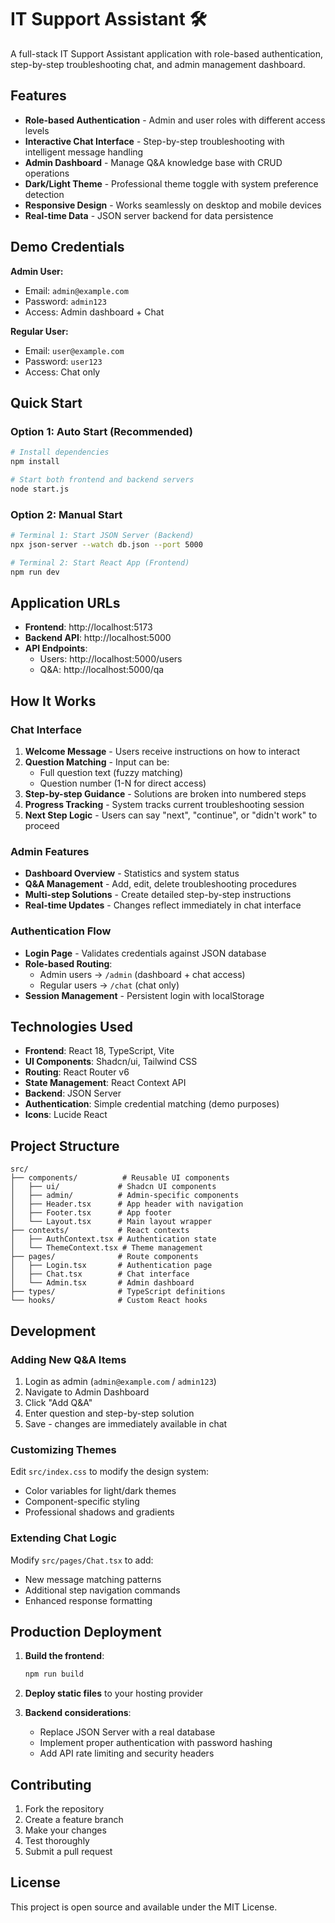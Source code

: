 # IT Support Assistant 🛠️

A full-stack IT Support Assistant application with role-based authentication, step-by-step troubleshooting chat, and admin management dashboard.

## Features

- **Role-based Authentication** - Admin and user roles with different access levels
- **Interactive Chat Interface** - Step-by-step troubleshooting with intelligent message handling
- **Admin Dashboard** - Manage Q&A knowledge base with CRUD operations
- **Dark/Light Theme** - Professional theme toggle with system preference detection
- **Responsive Design** - Works seamlessly on desktop and mobile devices
- **Real-time Data** - JSON server backend for data persistence

## Demo Credentials

**Admin User:**
- Email: `admin@example.com`
- Password: `admin123`
- Access: Admin dashboard + Chat

**Regular User:**
- Email: `user@example.com`  
- Password: `user123`
- Access: Chat only

## Quick Start

### Option 1: Auto Start (Recommended)
```bash
# Install dependencies
npm install

# Start both frontend and backend servers
node start.js
```

### Option 2: Manual Start
```bash
# Terminal 1: Start JSON Server (Backend)
npx json-server --watch db.json --port 5000

# Terminal 2: Start React App (Frontend)
npm run dev
```

## Application URLs

- **Frontend**: http://localhost:5173
- **Backend API**: http://localhost:5000
- **API Endpoints**:
  - Users: http://localhost:5000/users
  - Q&A: http://localhost:5000/qa

## How It Works

### Chat Interface
1. **Welcome Message** - Users receive instructions on how to interact
2. **Question Matching** - Input can be:
   - Full question text (fuzzy matching)
   - Question number (1-N for direct access)
3. **Step-by-step Guidance** - Solutions are broken into numbered steps
4. **Progress Tracking** - System tracks current troubleshooting session
5. **Next Step Logic** - Users can say "next", "continue", or "didn't work" to proceed

### Admin Features
- **Dashboard Overview** - Statistics and system status
- **Q&A Management** - Add, edit, delete troubleshooting procedures
- **Multi-step Solutions** - Create detailed step-by-step instructions
- **Real-time Updates** - Changes reflect immediately in chat interface

### Authentication Flow
- **Login Page** - Validates credentials against JSON database
- **Role-based Routing**:
  - Admin users → `/admin` (dashboard + chat access)
  - Regular users → `/chat` (chat only)
- **Session Management** - Persistent login with localStorage

## Technologies Used

- **Frontend**: React 18, TypeScript, Vite
- **UI Components**: Shadcn/ui, Tailwind CSS
- **Routing**: React Router v6
- **State Management**: React Context API
- **Backend**: JSON Server
- **Authentication**: Simple credential matching (demo purposes)
- **Icons**: Lucide React

## Project Structure

```
src/
├── components/          # Reusable UI components
│   ├── ui/             # Shadcn UI components
│   ├── admin/          # Admin-specific components
│   ├── Header.tsx      # App header with navigation
│   ├── Footer.tsx      # App footer
│   └── Layout.tsx      # Main layout wrapper
├── contexts/           # React contexts
│   ├── AuthContext.tsx # Authentication state
│   └── ThemeContext.tsx # Theme management
├── pages/              # Route components
│   ├── Login.tsx       # Authentication page
│   ├── Chat.tsx        # Chat interface
│   └── Admin.tsx       # Admin dashboard
├── types/              # TypeScript definitions
└── hooks/              # Custom React hooks
```

## Development

### Adding New Q&A Items
1. Login as admin (`admin@example.com` / `admin123`)
2. Navigate to Admin Dashboard
3. Click "Add Q&A"
4. Enter question and step-by-step solution
5. Save - changes are immediately available in chat

### Customizing Themes
Edit `src/index.css` to modify the design system:
- Color variables for light/dark themes
- Component-specific styling
- Professional shadows and gradients

### Extending Chat Logic
Modify `src/pages/Chat.tsx` to add:
- New message matching patterns
- Additional step navigation commands
- Enhanced response formatting

## Production Deployment

1. **Build the frontend**:
   ```bash
   npm run build
   ```

2. **Deploy static files** to your hosting provider

3. **Backend considerations**:
   - Replace JSON Server with a real database
   - Implement proper authentication with password hashing
   - Add API rate limiting and security headers

## Contributing

1. Fork the repository
2. Create a feature branch
3. Make your changes
4. Test thoroughly
5. Submit a pull request

## License

This project is open source and available under the MIT License.
